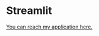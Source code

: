 # Streamlit

[You can reach my application here.](https://mohitchvk-streamlit-main-em8sjo.streamlit.app/)

